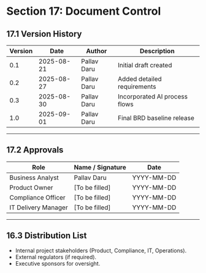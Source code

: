 # Section 17: Document Control

## 17.1 Version History
| Version | Date       | Author       | Description                 |
|---------|------------|--------------|-----------------------------|
| 0.1     | 2025-08-21 | Pallav Daru  | Initial draft created       |
| 0.2     | 2025-08-27 | Pallav Daru  | Added detailed requirements |
| 0.3     | 2025-08-30 | Pallav Daru  | Incorporated AI process flows|
| 1.0     | 2025-09-01 | Pallav Daru  | Final BRD baseline release  |

---

## 17.2 Approvals
| Role                 | Name / Signature | Date       |
|----------------------|------------------|------------|
| Business Analyst     | Pallav Daru      | YYYY-MM-DD |
| Product Owner        | [To be filled]   | YYYY-MM-DD |
| Compliance Officer   | [To be filled]   | YYYY-MM-DD |
| IT Delivery Manager  | [To be filled]   | YYYY-MM-DD |

---

## 16.3 Distribution List
- Internal project stakeholders (Product, Compliance, IT, Operations).
- External regulators (if required).
- Executive sponsors for oversight.
